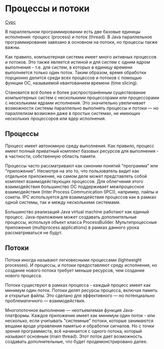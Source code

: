# Процессы и потоки  
  
[Сурс](https://docs.oracle.com/javase/tutorial/essential/concurrency/procthread.html)  
  
В параллельном программировании есть две базовые единицы исполнения: процесс (process) и поток (thread). В Java параллельное программирование завязано в основном на потоки, но процессы также важны.  
  
Как правило, компьютерная система имеет много активных процессов и потоков. Это также является истиной и для систем с одним ядром выполнения - т.е. для систем, в которых в единицу времени выполняется только один поток. Таким образом, время обработки порционно делится среди всех процессов и потоков с помощью функции ОС, называемой квантованием времени (time slicing).  
  
Становится всё более и более распространённым существование компьютерных систем с несколькими процессорами или процессорами с несколькими ядрами исполнения. Это значительно увеличивает возможности системы параллельно выполнять процессы и потоки — но параллелизм возможен даже в простых системах, не имеющих нескольких процессоров или ядер исполнения.  
  
## Процессы  
  
Процесс имеет автономную среду выполнения. Как правило, процесс имеет полный приватный комплект базовых ресурсов для выполнения - в частности, собственную область памяти.  
  
Процессы часто рассматривают как синоним понятий "программа" или "приложение". Несмотря на это то, что пользователь видит как отдельное приложение, на самом деле может представлять собой комплект взаимодействующих процессов. Для облегчения этого взаимодействия большинство ОС поддерживает межпроцессное взаимодействие (Inter Process Communication (IPC)), например, пайпы и сокеты. IPC используется для взаимодействия процессов как в рамках одной системы, так и между несколькими системами.  
  
Большинство реализаций Java virtual machine работают как единый процесс. Java-приложение может создавать дополнительные процессы, используя объект класса ProcessBuilder. Мультипроцессные приложения (multiprocess applications) в рамках данного урока рассматриваться не будут.  
  
## Потоки  
  
Потоки иногда называют легковесными процессами (lightweight processes). И процессы, и потоки предоставляют среду исполнения, но создание нового потока требует меньше ресурсов, чем создание нового процесса.  
  
Потоки существуют в рамках процесса - каждый процесс имеет как минимум один поток. Потоки делят ресурсы процесса, включая память и открытые файлы. Это сделано для эффективного — но потенциально проблематичного — взаимодействия.  
  
Многопоточное выполнение — неотъемлемая функция Java-платформы. Каждое приложение имеет как минимум один поток - или несколько, если учитывать "системные" потоки, которые занимаются вещами вроде управления памятью и обработки сигналов.  Но с точки зрения программиста, всё начинается с одного потока, который называют основным (main thread). Этот поток дает возможность создавать дополнительные, что будет продемонстрировано далее.  

  